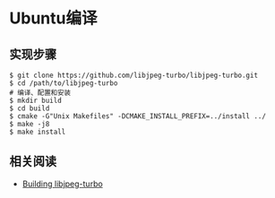 
# Ubuntu编译

## 实现步骤

```
$ git clone https://github.com/libjpeg-turbo/libjpeg-turbo.git
$ cd /path/to/libjpeg-turbo
# 编译、配置和安装
$ mkdir build
$ cd build
$ cmake -G"Unix Makefiles" -DCMAKE_INSTALL_PREFIX=../install ../
$ make -j8
$ make install
```

## 相关阅读

* [Building libjpeg-turbo](https://github.com/libjpeg-turbo/libjpeg-turbo/blob/main/BUILDING.md)